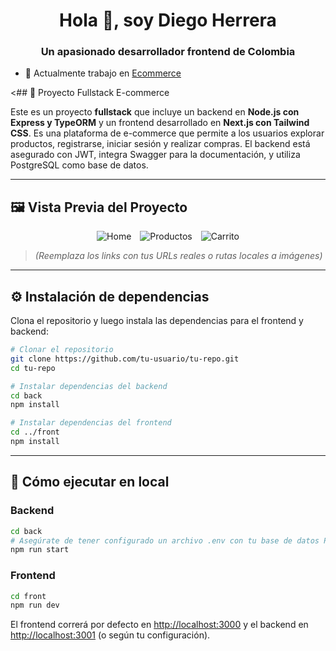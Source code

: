 <h1 align="center">Hola 👋, soy Diego Herrera</h1>
<h3 align="center">Un apasionado desarrollador frontend de Colombia</h3>

- 🔭 Actualmente trabajo en [Ecommerce](https://github.com/kratus66/Ecommerce-FullStack.git)

<## 🛒 Proyecto Fullstack E-commerce

Este es un proyecto **fullstack** que incluye un backend en **Node.js con Express y TypeORM** y un frontend desarrollado en **Next.js con Tailwind CSS**. Es una plataforma de e-commerce que permite a los usuarios explorar productos, registrarse, iniciar sesión y realizar compras. El backend está asegurado con JWT, integra Swagger para la documentación, y utiliza PostgreSQL como base de datos.

---

## 🖼️ Vista Previa del Proyecto

<p align="center">
  <img src="https://via.placeholder.com/200x120" alt="Home" style="margin-right: 10px;" />
  <img src="https://via.placeholder.com/200x120" alt="Productos" style="margin-right: 10px;" />
  <img src="https://via.placeholder.com/200x120" alt="Carrito" />
</p>

> *(Reemplaza los links con tus URLs reales o rutas locales a imágenes)*

---

## ⚙️ Instalación de dependencias

Clona el repositorio y luego instala las dependencias para el frontend y backend:

```bash
# Clonar el repositorio
git clone https://github.com/tu-usuario/tu-repo.git
cd tu-repo

# Instalar dependencias del backend
cd back
npm install

# Instalar dependencias del frontend
cd ../front
npm install
```

---

## 🚀 Cómo ejecutar en local

### Backend

```bash
cd back
# Asegúrate de tener configurado un archivo .env con tu base de datos PostgreSQL
npm run start
```

### Frontend

```bash
cd front
npm run dev
```

El frontend correrá por defecto en [http://localhost:3000](http://localhost:3000) y el backend en [http://localhost:3001](http://localhost:3001) (o según tu configuración).

